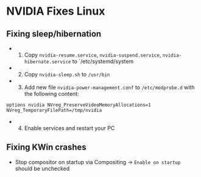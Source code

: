 # NVIDIA Fixes Linux

## Fixing sleep/hibernation

* 1. Copy `nvidia-resume.service`, `nvidia-suspend.service`, `nvidia-hibernate.service` to `/etc/systemd/system
* 2. Copy `nvidia-sleep.sh` to `/usr/bin`
* 3. Add new file `nvidia-power-management.conf` to `/etc/modprobe.d` with the following content:
```
options nvidia NVreg_PreserveVideoMemoryAllocations=1 NVreg_TemporaryFilePath=/tmp/nvidia
```
* 4. Enable services and restart your PC

## Fixing KWin crashes
* Stop compositor on startup via Compositing -> `Enable on startup` should be unchecked
